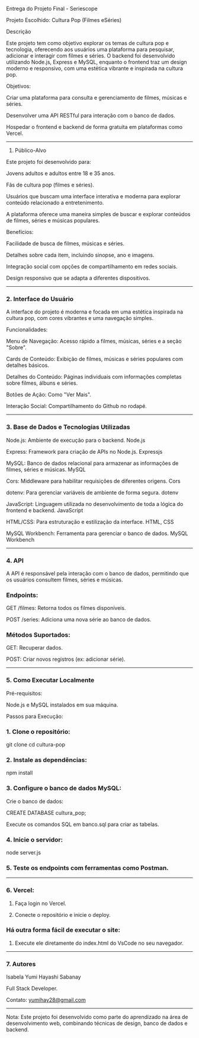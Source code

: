 Entrega do Projeto Final - Seriescope

Projeto Escolhido: Cultura Pop (Filmes eSéries)

Descrição

Este projeto tem como objetivo explorar os temas de cultura pop e tecnologia, oferecendo aos usuários uma plataforma para pesquisar, adicionar e interagir com filmes e séries. O backend foi desenvolvido utilizando Node.js, Express e MySQL, enquanto o frontend traz um design moderno e responsivo, com uma estética vibrante e inspirada na cultura pop.

Objetivos:

Criar uma plataforma para consulta e gerenciamento de filmes, músicas e séries.

Desenvolver uma API RESTful para interação com o banco de dados.

Hospedar o frontend e backend de forma gratuita em plataformas como Vercel.



---

1. Público-Alvo

Este projeto foi desenvolvido para:

Jovens adultos e adultos entre 18 e 35 anos.

Fãs de cultura pop (filmes e séries).

Usuários que buscam uma interface interativa e moderna para explorar conteúdo relacionado a entretenimento.


A plataforma oferece uma maneira simples de buscar e explorar conteúdos de filmes, séries e músicas populares.

Benefícios:

Facilidade de busca de filmes, músicas e séries.

Detalhes sobre cada item, incluindo sinopse, ano e imagens.

Integração social com opções de compartilhamento em redes sociais.

Design responsivo que se adapta a diferentes dispositivos.



---

### 2. Interface do Usuário

A interface do projeto é moderna e focada em uma estética inspirada na cultura pop, com cores vibrantes e uma navegação simples.

Funcionalidades:

Menu de Navegação: Acesso rápido a filmes, músicas, séries e a seção "Sobre".

Cards de Conteúdo: Exibição de filmes, músicas e séries populares com detalhes básicos.

Detalhes do Conteúdo: Páginas individuais com informações completas sobre filmes, álbuns e séries.

Botões de Ação: Como "Ver Mais".

Interação Social: Compartilhamento do Github no rodapé.

---

### 3. Base de Dados e Tecnologias Utilizadas

Node.js: Ambiente de execução para o backend. Node.js

Express: Framework para criação de APIs no Node.js. Expressjs

MySQL: Banco de dados relacional para armazenar as informações de filmes, séries e músicas. MySQL

Cors: Middleware para habilitar requisições de diferentes origens. Cors

dotenv: Para gerenciar variáveis de ambiente de forma segura. dotenv

JavaScript: Linguagem utilizada no desenvolvimento de toda a lógica do frontend e backend. JavaScript

HTML/CSS: Para estruturação e estilização da interface. HTML, CSS

MySQL Workbench: Ferramenta para gerenciar o banco de dados. MySQL Workbench

---

### 4. API

A API é responsável pela interação com o banco de dados, permitindo que os usuários consultem filmes, séries e músicas.

### Endpoints:

GET /filmes: Retorna todos os filmes disponíveis.

POST /series: Adiciona uma nova série ao banco de dados.


### Métodos Suportados:

GET: Recuperar dados.

POST: Criar novos registros (ex: adicionar série).



---

### 5. Como Executar Localmente

Pré-requisitos:

Node.js e MySQL instalados em sua máquina.


Passos para Execução:

### 1. Clone o repositório:

git clone 
cd cultura-pop


### 2. Instale as dependências:

npm install


### 3. Configure o banco de dados MySQL:

Crie o banco de dados:

CREATE DATABASE cultura_pop;

Execute os comandos SQL em banco.sql para criar as tabelas.



###  4. Inicie o servidor:

node server.js


###  5. Teste os endpoints com ferramentas como Postman.




---



### 6. Vercel:

1. Faça login no Vercel.


2. Conecte o repositório e inicie o deploy.

### Há outra forma fácil de executar o site: 

1. Execute ele diretamente do index.html do VsCode no seu navegador.


---

### 7. Autores

Isabela Yumi Hayashi Sabanay

Full Stack Developer.

Contato: yumihay28@gmail.com



---

Nota: Este projeto foi desenvolvido como parte do aprendizado na área de desenvolvimento web, combinando técnicas de design, banco de dados e backend.
